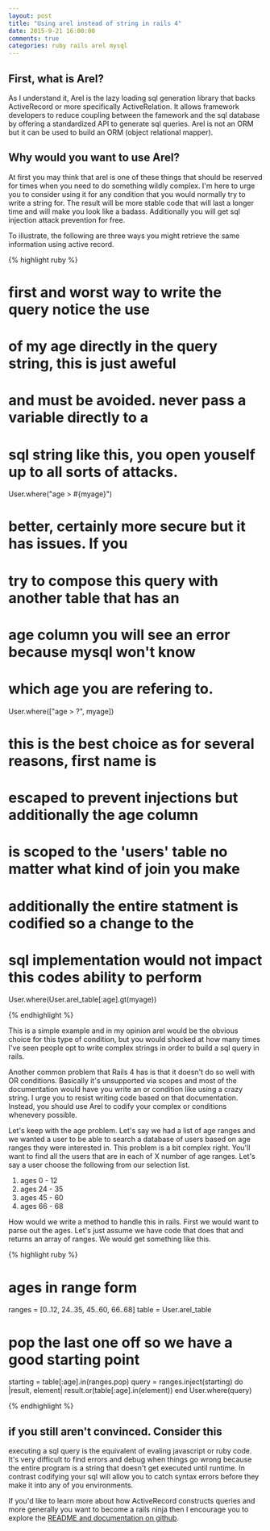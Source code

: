 ```yaml
---
layout: post
title: "Using arel instead of string in rails 4"
date: 2015-9-21 16:00:00
comments: true
categories: ruby rails arel mysql
---
```


## First, what is Arel?
As I understand it, Arel is the lazy loading sql generation library that backs ActiveRecord or more specifically ActiveRelation.  It allows framework developers to reduce coupling between the famework  and the sql database by offering a standardized API to generate sql queries.  Arel is not an ORM but it can be used to build an ORM (object relational mapper).

## Why would you want to use Arel?
At first you may think that arel is one of these things that should be reserved for times when you need to do something wildly complex.  I'm here to urge you to consider using it for any condition that you would normally try to write a string for.  The result will be more stable code that will last a longer time and will make you look like a badass. Additionally you will get sql injection attack prevention for free.

To illustrate, the following are three ways you might retrieve the same information using active record.

{% highlight ruby %}

# first and worst way to write the query notice the use
# of my age directly in the query string, this is just aweful
# and must be avoided.  never pass a variable directly to a 
# sql string like this, you open youself up to all sorts of attacks.
User.where("age > #{myage}")

# better, certainly more secure but it has issues.  If you 
# try to compose this query with another table that has an
# age column you will see an error because mysql won't know
# which age you are refering to.
User.where(["age > ?", myage])

# this is the best choice as for several reasons, first name is
# escaped to prevent injections but additionally the age column
# is scoped to the 'users' table no matter what kind of join you make 
# additionally the entire statment is codified so a change to the
# sql implementation would not impact this codes ability to perform
User.where(User.arel_table[:age].gt(myage))

{% endhighlight %}

This is a simple example and in my opinion arel would be the obvious choice for this type of condition, but you would shocked at how many times I've seen people opt to write complex strings in order to build a sql query in rails.

Another common problem that Rails 4 has is that it doesn't do so well with OR conditions.  Basically it's unsupported via scopes and most of the documentation would have you write an or condition like using a crazy string.  I urge you to resist writing code based on that documentation.  Instead, you should use Arel to codify your complex or conditions whenevery possible.  

Let's keep with the age problem.  Let's say we had a list of age ranges and we wanted a user to be able to search a database of users based on age ranges they were interested in.  This problem is a bit complex right. You'll want to find all the users that are in each of X number of age ranges. Let's say a user choose the following from our selection list.

1. ages 0 - 12
2. ages 24 - 35
3. ages 45 - 60
4. ages 66 - 68

How would we write a method to handle this in rails.  First we would want to parse out the ages.  Let's just assume we have code that does that and returns an array of ranges. We would get something like this.

{% highlight ruby %}

# ages in range form
ranges = [0..12, 24..35, 45..60, 66..68]
table = User.arel_table

# pop the last one off so we have a good starting point
starting = table[:age].in(ranges.pop)
query = ranges.inject(starting) do |result, element|
  result.or(table[:age].in(element))
end
User.where(query)

{% endhighlight %}

## if you still aren't convinced.  Consider this

executing a sql query is the equivalent of evaling javascript or ruby code.  It's very difficult to find errors and debug when things go wrong because the entire program is a string that doesn't get executed until runtime.  In contrast codifying your sql will allow you to catch syntax errors before they make it into any of you environments.  

If you'd like to learn more about how ActiveRecord constructs queries and more generally you want to become a rails ninja then I encourage you to explore the [README and documentation on github](https://github.com/rails/arel).











